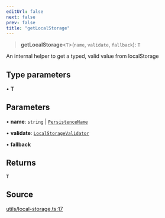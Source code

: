 ```yaml
---
editUrl: false
next: false
prev: false
title: "getLocalStorage"
---
```


> **getLocalStorage**\<`T`\>(`name`, `validate`, `fallback`): `T`

An internal helper to get a typed, valid value from localStorage

## Type parameters

• **T**

## Parameters

• **name**: `string` \| [`PersistenceName`](../type-aliases/PersistenceName.md)

• **validate**: [`LocalStorageValidator`](../type-aliases/LocalStorageValidator.md)

• **fallback**

## Returns

`T`

## Source

[utils/local-storage.ts:17](https://github.com/nodenogg-in/alpha-p2p/blob/fd5f5c9/packages/statekit/src/utils/local-storage.ts#L17)
